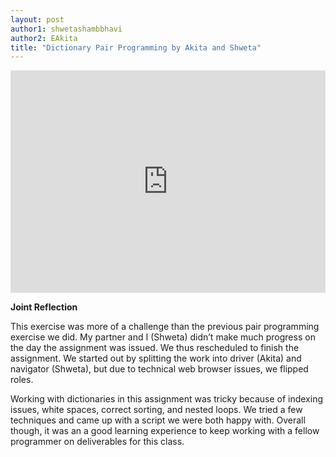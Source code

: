 ```yaml
---
layout: post
author1: shwetashambbhavi
author2: EAkita
title: "Dictionary Pair Programming by Akita and Shweta"
---
```



<iframe src="https://trinket.io/embed/python3/42a51536e2" width="100%" height="356" frameborder="0" marginwidth="0" marginheight="0" allowfullscreen></iframe>

**Joint Reflection**

This exercise was more of a challenge than the previous pair programming exercise we did. My partner and I (Shweta) didn’t make much progress on the day the assignment was issued. We thus rescheduled to finish the assignment. We started out by splitting the work into driver (Akita) and navigator (Shweta), but due to technical web browser issues, we flipped roles. 

Working with dictionaries in this assignment was tricky because of indexing issues, white spaces, correct sorting, and nested loops. We tried a few techniques and came up with a script we were both happy with. Overall though, it was an a good learning experience to keep working with a fellow programmer on deliverables for this class. 
